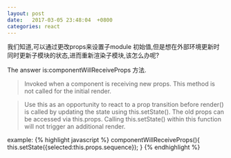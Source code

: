 ```yaml
---
layout: post
date:   2017-03-05 23:48:04  +0800
categories: react
---
```

我们知道,可以通过更改props来设置子module 初始值,但是想在外部环境更新时同时更新子模块的状态,进而重新渲染子模块,该怎么办呢?

The answer is:componentWillReceiveProps 方法.

>Invoked when a component is receiving new props. This method is not called for the initial render.

>Use this as an opportunity to react to a prop transition before render() is called by updating the state using this.setState(). The old props can be accessed via this.props. Calling this.setState() within this function will not trigger an additional render.

example:
{% highlight javascript %}
componentWillReceiveProps(){
    this.setState({selected:this.props.sequence});
}
{% endhighlight %}



